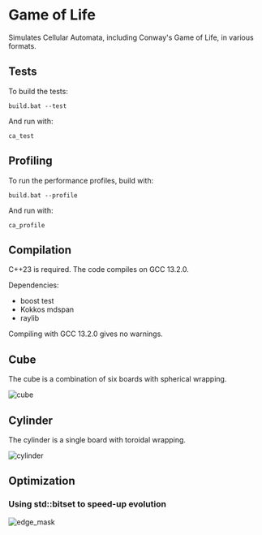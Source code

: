 # Game of Life

Simulates Cellular Automata, including Conway's Game of Life, in various formats.

## Tests

To build the tests:

```
build.bat --test
```
And run with:

```
ca_test
```

## Profiling 

To run the performance profiles, build with:

```
build.bat --profile
```
And run with:

```
ca_profile
```
## Compilation

C++23 is required. The code compiles on GCC 13.2.0.

Dependencies:
- boost test
- Kokkos mdspan
- raylib

Compiling with GCC 13.2.0 gives no warnings.

## Cube

The cube is a combination of six boards with spherical wrapping.

![cube](https://github.com/user-attachments/assets/c293ca2a-4e59-4f4e-9dd7-263688621c55)

## Cylinder

The cylinder is a single board with toroidal wrapping. 

![cylinder](https://github.com/user-attachments/assets/21d1126a-954d-4e6c-9db8-fa24b7224afd)

## Optimization

### Using std::bitset to speed-up evolution

![edge_mask](https://github.com/user-attachments/assets/58240447-7843-4112-9f84-f1edda1103a4)
